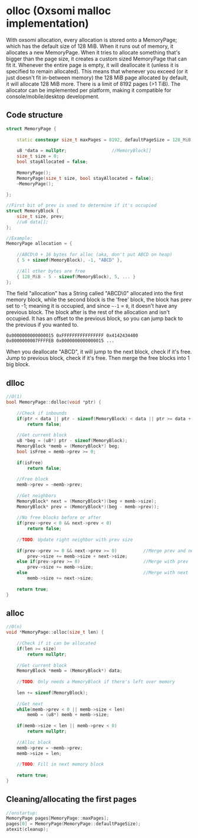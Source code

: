 # olloc (Oxsomi malloc implementation)

With oxsomi allocation, every allocation is stored onto a MemoryPage; which has the default size of 128 MiB. When it runs out of memory, it allocates a new MemoryPage. When it tries to allocate something that's bigger than the page size, it creates a custom sized MemoryPage that can fit it. Whenever the entire page is empty, it will deallocate it (unless it is specified to remain allocated). This means that whenever you exceed (or it just doesn't fit in-between memory) the 128 MiB page allocated by default, it will allocate 128 MiB more. There is a limit of 8192 pages (>1 TiB). The allocator can be implemented per platform, making it compatible for console/mobile/desktop development.

## Code structure

```cpp
struct MemoryPage {
  
	static constexpr size_t maxPages = 8192, defaultPageSize = 128_MiB;
    
	u8 *data = nullptr;					//MemoryBlock[]
	size_t size = 0;
	bool stayAllocated = false;
    
    MemoryPage();
	MemoryPage(size_t size, bool stayAllocated = false);
	~MemoryPage();
    
};

//First bit of prev is used to determine if it's occupied
struct MemoryBlock {
    size_t size, prev;
    //u8 data[];
};

//Example:
MemoryPage allocation = {
    
    //ABCD\0 + 16 bytes for alloc (aka, don't put ABCD on heap)
    { 5 + sizeof(MemoryBlock), -1, "ABCD" },
    
    //All other bytes are free
    { 128_MiB - 5 - sizeof(MemoryBlock), 5, ... }
};
```

The field "allocation" has a String called "ABCD\0" allocated into the first memory block, while the second block is the 'free' block, the block has prev set to -1; meaning it is occupied, and since `~-1` = `0`, it doesn't have any previous block. The block after is the rest of the allocation and isn't occupied. It has an offset to the previous block, so you can jump back to the previous if you wanted to.

```
0x0000000000000015 0xFFFFFFFFFFFFFFFF 0x4142434400
0x0000000007FFFFEB 0x0000000000000015 ...
```

When you deallocate "ABCD", it will jump to the next block, check if it's free. Jump to previous block, check if it's free. Then merge the free blocks into 1 big block.

## dlloc

```cpp
//O(1)
bool MemoryPage::dolloc(void *ptr) {
    
    //Check if inbounds
    if(ptr < data || ptr - sizeof(MemoryBlock) < data || ptr >= data + size)
        return false;
    
    //Get current block
    u8 *beg = (u8*) ptr - sizeof(MemoryBlock);
    MemoryBlock *memb = (MemoryBlock*) beg;
    bool isFree = memb->prev >= 0;
    
    if(isFree)
        return false;
    
    //Free block
    memb->prev = ~memb->prev;
    
    //Get neighbors
    MemoryBlock* next = (MemoryBlock*)(beg + memb->size);
    MemoryBlock* prev = (MemoryBlock*)(beg - memb->prev));
    
    //No free blocks before or after
    if(prev->prev < 0 && next->prev < 0)
        return false;
    
    //TODO: Update right neighbor with prev size
    
    if(prev->prev >= 0 && next->prev >= 0)			//Merge prev and next; they're free
        prev->size += memb->size + next->size;
    else if(prev->prev >= 0)						//Merge with prev
        prev->size += memb->size;
    else											//Merge with next
        memb->size += next->size;
    
    return true;
}
```

## alloc

```cpp
//O(n)
void *MemoryPage::olloc(size_t len) {
    
    //Check if it can be allocated
    if(len >= size)
        return nullptr;
    
    //Get current block
    MemoryBlock *memb = (MemoryBlock*) data;
    
    //TODO: Only needs a MemoryBlock if there's left over memory
    
    len += sizeof(MemoryBlock);
    
    //Get next 
    while(memb->prev < 0 || memb->size < len)
        memb = (u8*) memb + memb->size;
    
    if(memb->size < len || memb->prev < 0)
        return nullptr;
    
    //Alloc block
    memb->prev = ~memb->prev;
    memb->size = len;
    
    //TODO: Fill in next memory block
    
    return true;
}
```

## Cleaning/allocating the first pages

```cpp
//onstartup:
MemoryPage pages[MemoryPage::maxPages];
pages[0] = MemoryPage(MemoryPage::defaultPageSize);
atexit(cleanup);
```
